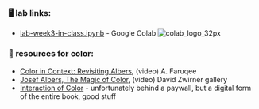 ### 🖥️ lab links: 
- [lab-week3-in-class.ipynb](https://colab.research.google.com/github/mab253/dataviz_fall24/blob/main/week3/lab_week3_color_i_class.ipynb) -  Google Colab ![colab_logo_32px](https://github.com/mab253/dataviz_fall23/assets/17707843/9f26ae0a-cf0f-42c2-a1f5-584bb38a36c7)
  
### 🤖 resources for color:
- [Color in Context: Revisiting Albers](https://www.youtube.com/watch?v=8YpZX0Xj9-Y), (video) A. Faruqee
- [Josef Albers, The Magic of Color](https://www.youtube.com/watch?v=l3xpTtn7zo8), (video) David Zwirner gallery
- [Interaction of Color](https://interactionofcolor.com) - unfortunately behind a paywall, but a digital form of the entire book, good stuff
